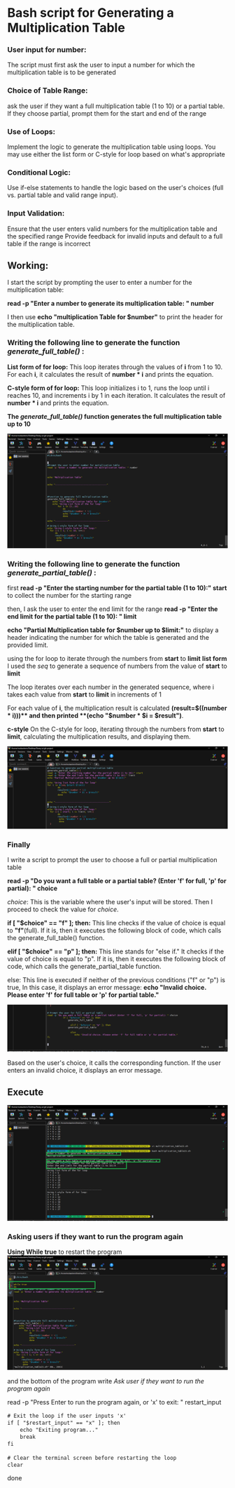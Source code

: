 # Bash script for Generating a Multiplication Table

### User input for number: 
The script must first ask the user to input a number for which the multiplication table is to be generated 

### Choice of Table Range: 
ask the user if they want a full multiplication table (1 to 10) or a partial table. If they choose partial, prompt them for the start and end of the range

### Use of Loops:
Implement the logic to generate the multiplication table using loops. You may use either the list form or C-style for loop based on what's appropriate

### Conditional Logic: 
Use if-else statements to handle the logic based on the user's choices (full vs. partial table and valid range input).

### Input Validation: 
Ensure that the user enters valid numbers for the multiplication table and the specified range Provide feedback for invalid inputs and default to a full table if the range is incorrect

## Working: 
I start the script by prompting the user to enter a number for the multiplication table:

**read -p "Enter a number to generate its multiplication table: " number**

I then use **echo "multiplication Table for $number"** to print the header for the multiplication table.

### Writing the following line to generate the function *generate_full_table()* :

**List form of for loop:**
This loop iterates through the values of **i** from 1 to 10.
For each **i**, it calculates the result of **number * i** and prints the equation.

**C-style form of for loop:**
This loop initializes i to 1, runs the loop until i reaches 10, and increments i by 1 in each iteration.
It calculates the result of **number * i** and prints the equation.

**The *generate_full_table()* function generates the full multiplication table up to 10**

![screenhshoot of the above step](image/MultiplicationT.png)

### Writing the following line to generate the function *generate_partial_table()* :

first **read -p "Enter the starting number for the partial table (1 to 10):" start** to collect the number for the starting range

then, I ask the user to enter the end limit for the range
**read -p "Enter the end limit for the partial table (1 to 10): " limit**

**echo "Partial Multiplication table for $number up to $limit:"** to display a header indicating the number for which the table is generated and the provided limit.

using the for loop to iterate through the numbers from **start** to **limit**
**list form**
I used the *seq* to generate a sequence of numbers from the value of **start** to **limit**

The loop iterates over each number in the generated sequence, where i takes each value from **start** to **limit** in increments of 1

For each value of **i**, the multiplication result is calculated **(result=$((number * i)))** and then printed **(echo "$number * $i = $result")**.

**c-style**
 On the C-style for loop, iterating through the numbers from **start** to **limit**, calculating the multiplication results, and displaying them.
 
 ![screenshot of the above step](image/Functions.png)

### Finally
I write a script to prompt the user to choose a full or partial multiplication table 

**read -p "Do you want a full table or a partial table? (Enter 'f' for full, 'p' for partial): " choice**

*choice*: This is the variable where the user's input will be stored.
Then I proceed to check the value for *choice*.

**if [ "$choice" == "f" ]; then:** This line checks if the value of choice is equal to **"f"**(full). If it is, then it executes the following block of code, which calls the generate_full_table() function.

**elif [ "$choice" == "p" ]; then:** This line stands for "else if." It checks if the value of choice is equal to "p". If it is, then it executes the following block of code, which calls the generate_partial_table function.

else: This line is executed if neither of the previous conditions ("f" or "p") is true, In this case, it displays an error message:
**echo "Invalid choice. Please enter 'f' for full table or 'p' for partial table."**

![screenshot of the above step](image/choice.png)


Based on the user's choice, it calls the corresponding function.
If the user enters an invalid choice, it displays an error message.

## Execute
![screenshot of the above step](image/Test2.png)

### Asking users if they want to run the program again
**Using While true** to restart the program 
![screenshot of while true](image/while.png)

and the bottom of the program write *Ask user if they want to run the program again*

read -p "Press Enter to run the program again, or 'x' to exit: " restart_input

    # Exit the loop if the user inputs 'x'
    if [ "$restart_input" == "x" ]; then
        echo "Exiting program..."
        break
    fi

    # Clear the terminal screen before restarting the loop
    clear
done



